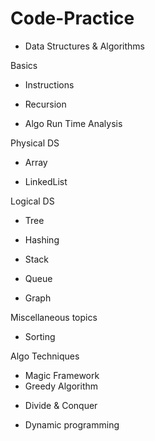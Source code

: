 # Code-Practice
- Data Structures & Algorithms 

Basics
- Instructions
<!-- What is Data Structure?
Examples of Data Structure in day to day life
Data Structure vs Algorithms 
Why Companies ask Data Structure & Algorithm in Interview
Which Companies ask Data structure in Interview
Types of Data Structure -->


- Recursion
<!-- What is Recursion
Why Should we learn Recursion
Examples of Recursion
How Recursion works internally 
Recursion vs Iteration
When to use/Avoid Recursion
Practical use of Recursion -->


- Algo Run Time Analysis
<!-- What & why of Algorithm Run Time Analysis 
Types of Time Complexity 
What are Notations
How to Calculate Time Complexity -->


Physical DS
- Array
<!-- What & Why of Array 
Types of Array
How is Array represented in Memory
Common Operations like Creating/INserting/Deleting/Searching/etc
Practical uses of Array
Pros and Cons of Array -->
- LinkedList
<!-- What & Why Linked List
Types of Linked List
How is Linked list represented in Memory
Common operations like Creating/Inserting/Deleting/Searching/etc.
Practical use of Linked List
Pros and Cons of Linked List -->


Logical DS
- Tree
<!-- What & Why of Tree
Types of Tree:
Binary Tree
BST
Heap
AVL Tree
Trie -->
- Hashing
<!-- What & why of Hashing
Sample good Hash Function
Collision Resolution Techniques
Hashing vs Array va Linked List vs Tree
What happens when Hash Table is Full
Pros & Cons of Collision Resolution Technique
When to Use/Avoid Hashing
Practical Use of Hashing -->
- Stack
<!-- What is Stack
Why Should we learn Stack
Common operations
When to Use/Avoid Stack
Practical uses of Stack -->
- Queue
<!-- What is Queue
Why should we learn Queue
Common Operations
When to use/Avoid Queue 
Practical uses of Queue -->
- Graph
<!-- What & Why graph
Lots of Terminologies
Types of Graphs 
Graph Tranversal Tecniques - BFS, DFS
Topological Sorting
Single Soure Shortest Path - BFS, Dijkstra, Bellman Ford
All Pair Shortest Path -- BFS, Dijkstra, Bellman Ford, Floyd Warshall
Minimum Spanning Tree - Prims, Kruskal
WHat/ Why / Pros & Cons / Practical uses/ Comparison -->


Miscellaneous topics
- Sorting
<!-- What is Sorting 
Pracitcal uses of Sorting:
Types of Sorting - In-Place, Out-Place, Stable, Unstable Sorting:
Why should we read so many Sorting Techniques ?
Problesm & Solutions:
Bubble Sort
Selection Sort
Insertion Sort
Bucket Sort
Merge Sort
QUick Sort
Heap Sort -->


Algo Techniques
- Magic Framework
- Greedy Algorithm
<!-- WHat & why of Greedy Algorithm
Problems & Solutions:
Insertion Sort
Selection Sort
Topological Sort
Prims
Kruskal
Activity Selection Problem
Coin Change Problem
Fractional Knapsack -->
- Divide & Conquer
<!-- What & why of Divide & Conquer Algorithm
Problems & Solutions:
FIbonacci Series
Numbers Factors
House Thief
Edit Distance
Zero/One Knapsack
Longest Common Subsequence 
Longest Palindromic Subsequence
Longest Palindromic Substring
Min Cost to reach last cell
Num Paths to last call -->

- Dynamic programming 
<!-- WHat & Why of Dynamis Programming ? 
When to use Dynamic Programming ?
Approaches of Dynamic Programming (Top Down, Bottom Up)
Top Down vs Bottom Up
Reverse Engineering of Topdown to arrive at BottomUp
Problems & Solutions 
Fibonacci Series
Number Factor
House Thief
Edit Distance
Zero/One Knapsack
Longest Common Subsequence 
Longest Palindromic Subsequence
Longest Palindromic Substring
Min Cost to reach last cell
Num Paths to last call -->




